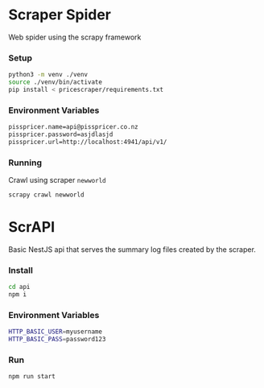 # Scraper Spider
Web spider using the scrapy framework
### Setup
```bash
python3 -m venv ./venv
source ./venv/bin/activate
pip install < pricescraper/requirements.txt
```

### Environment Variables
```bash
pisspricer.name=api@pisspricer.co.nz
pisspricer.password=asjdlasjd
pisspricer.url=http://localhost:4941/api/v1/
```

### Running
Crawl using scraper `newworld`
```bash
scrapy crawl newworld
```

# ScrAPI
Basic NestJS api that serves the summary log files created by the scraper.
### Install
```bash
cd api
npm i
```

### Environment Variables
```bash
HTTP_BASIC_USER=myusername
HTTP_BASIC_PASS=password123
```

### Run
```bash
npm run start
```
